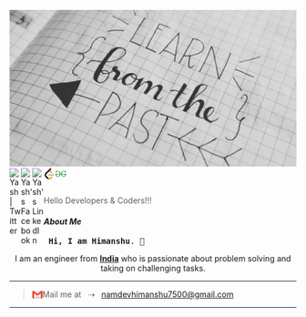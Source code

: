 <br>

<img src="dp.jpg">
 
 <br>
 
<a href="https://twitter.com/Himansh82043995">
<img align="left" alt="Yash | Twitter" width="20px" src="https://raw.githubusercontent.com/peterthehan/peterthehan/master/assets/twitter.svg" title="Spot me on Twitter" />
   
<a href="https://www.facebook.com/profile.php?id=100081843611692">
<img align="left" alt="Yash's Facebook" width="20px" src="https://raw.githubusercontent.com/rahuldkjain/github-profile-readme-generator/master/src/images/icons/Social/facebook.svg" title="Spot me on Facebook" />
 
<!-- <a href="https://instagram.com/_.__yash._">
<img align="left" src="https://raw.githubusercontent.com/rahuldkjain/github-profile-readme-generator/master/src/images/icons/Social/instagram.svg" alt="Yash's Instagram" width="20" title="Spot me on Instagram"/> -->

<a href="https://www.linkedin.com/in/himanshu-namdev-572202186/">
<img align="left" alt="Yash's LinkedIn" width="20px" src="https://raw.githubusercontent.com/peterthehan/peterthehan/master/assets/linkedin.svg" title="Connect with me on LinkedIn" />

<a href="https://leetcode.com/mit2021032/">
<img align="left" alt="Yash's LeetCode" width="20px" src="leetcode.svg" title="Connect with me on LeetCode" />

<a href="https://auth.geeksforgeeks.org/user/himanshunamdev/profile">
<img align="left" alt="Yash's GeeksForGeeks" width="20px" src="icons8-geeksforgeeks-480.svg" title="Connect with me on GeeksForGeeks" />

</a>
 <br>
<br>
 

 
> Hello Developers & Coders!!!
 

#### <i>About Me</i>
  
  
 <pre> <b>Hi, I am Himanshu</b>. 👋</pre>
  
  
<p align="center">
 I am an engineer from <a href="https://en.wikipedia.org/wiki/India"><b>India</b></a> who is passionate about problem solving and taking on challenging tasks.
</p>
 
<!-- 
<p align="center">
Programming enthusiast, expertise in C++, Git, Python, and hands-on experience in Linux and cybersecurity. Currently pursuing master's in technology from IIIT Allahabad, scored 98.35 percentile in GATE CSE-2021 (AIR 1683).
</p>

<br>

<p align="center">
Interest in astrophysics, cosmology, mathematics, and quantum physics.
</p>



<br>


<h4><i>Some more information &nbsp; </i>🏷:-</h4>

 <details>
  <summary> 📈 &nbsp; <i>My Streak</i></summary>
  
  <br>
  
  [![GitHub Streak](http://github-readme-streak-stats.herokuapp.com?user=yashpatel137&theme=highcontrast&hide_border=true)](https://git.io/streak-stats)
</details>
 
  <details>
   <summary> 📊 &nbsp; <i>My GitHub Stats</i></summary>
  
  <br>
  
 [![Yash's GitHub stats](https://github-readme-stats.vercel.app/api?username=yashpatel137&show_icons=true&theme=highcontrast&count_private=true)](https://github.com/anuraghazra/github-readme-stats)
 </details>



 <details>
  <summary> 🧮 &nbsp; <i>Most Used Languages</i></summary>
  
  <br>
  
[![Top Langs](https://github-readme-stats.vercel.app/api/top-langs/?username=yashpatel137&layout=compact&theme=highcontrast&width=600px)](https://github.com/anuraghazra/github-readme-stats)
</details> -->
 
<hr>


>  <img align="left" width="18px" title="Wanna discuss something - mail me" src="gmail.png"> Mail me at &nbsp; ⇢ &nbsp; namdevhimanshu7500@gmail.com
  
<hr> 

<!--  <h3><i>Tech Stack</i> &nbsp; 🛠</h3> -->


 
<!--  |<i>Programming Languages</i>|
 |----|
 |![C++ Badge](https://img.shields.io/badge/-C++-00599C?style=flat-square&logo=c%2B%2B&logoColor=white&color=3776AB)|
 ![Python Badge](https://img.shields.io/badge/-Python-F7DF1E?style=flat-square&logo=Python&logoColor=000&color=F7DF1E)|
 ![Java Badge](https://img.shields.io/badge/-Java-F7DF1E?style=flat-square&logo=Java&logoColor=white&color=3776AB)|
 
 <br> -->
 
